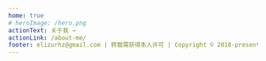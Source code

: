 ```yaml
---
home: true
# heroImage: /hero.png
actionText: 关于我 →
actionLink: /about-me/
footer: elizurhz@gmail.com | 转载需获得本人许可 | Copyright © 2018-present Elizur_
---
```

